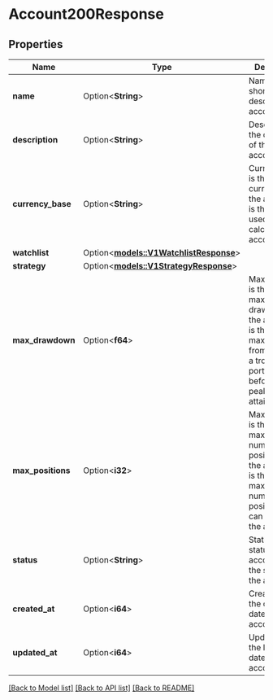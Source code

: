 # Account200Response

## Properties

Name | Type | Description | Notes
------------ | ------------- | ------------- | -------------
**name** | Option<**String**> | Name is a short description of account | [optional]
**description** | Option<**String**> | Description is the description of the account. | [optional]
**currency_base** | Option<**String**> | CurrencyBase is the base currency of the account. It is the currency used to calculate the account value. | [optional]
**watchlist** | Option<[**models::V1WatchlistResponse**](v1WatchlistResponse.md)> |  | [optional]
**strategy** | Option<[**models::V1StrategyResponse**](v1StrategyResponse.md)> |  | [optional]
**max_drawdown** | Option<**f64**> | MaxDrawdown is the maximum drawdown of the account. It is the maximum loss from a peak to a trough of a portfolio, before a new peak is attained. | [optional]
**max_positions** | Option<**i32**> | MaxPositions is the maximum number of positions in the account. It is the maximum number of positions that can be held in the account. | [optional]
**status** | Option<**String**> | Status is the status of the account. It is the status of the account. | [optional]
**created_at** | Option<**i64**> | CreatedAt is the creation date of the account. | [optional]
**updated_at** | Option<**i64**> | UpdatedAt is the last update date of the account. | [optional]

[[Back to Model list]](../README.md#documentation-for-models) [[Back to API list]](../README.md#documentation-for-api-endpoints) [[Back to README]](../README.md)


